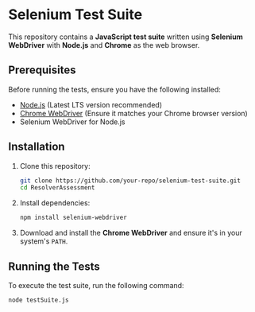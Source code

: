 # Selenium Test Suite

This repository contains a **JavaScript test suite** written using **Selenium WebDriver** with **Node.js** and **Chrome** as the web browser.

## Prerequisites
Before running the tests, ensure you have the following installed:

- [Node.js](https://nodejs.org/) (Latest LTS version recommended)
- [Chrome WebDriver](https://sites.google.com/chromium.org/driver/) (Ensure it matches your Chrome browser version)
- Selenium WebDriver for Node.js

## Installation
1. Clone this repository:
   ```sh
   git clone https://github.com/your-repo/selenium-test-suite.git
   cd ResolverAssessment
   ```
2. Install dependencies:
   ```sh
   npm install selenium-webdriver
   ```
3. Download and install the **Chrome WebDriver** and ensure it's in your system's `PATH`.

## Running the Tests
To execute the test suite, run the following command:

```sh
node testSuite.js
```
